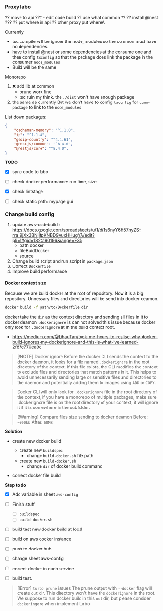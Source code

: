 
### Proxy labo

?? move to api ???
	- edit code build
?? use what common ??
?? install @nest ???
?? put where in api
?? other proxy put whereA

Currently
- tsc compile will be ignore the node_modules so the common must have no dependencies.
- have to install @nest or some dependencies at the consume one and then config `tsconfig` so that the package does link the package in the consumer `node_modules`
- Build will be the same

Monorepo
1. ❌ add lib at common
	- prune work fine
	- tsc ruin my think. the `./dist` won't have enough package
2. the same as currently
 But we don't have to config `tsconfig` for `comm-package` to link to the `node_modules`


List down packages:
```json
{
	"cacheman-memory": "^1.1.0",
	"ip": "^1.1.8",
	"geoip-country": "^4.1.61",
	"@nestjs/common": "^8.4.0",
    "@nestjs/core": "^8.4.0",
}
```

**TODO**
- [x] sync code to labo
- [ ] check docker performance: run time, size
- [x] check lintstage
- [ ] check static path: mypage gui


### Change build config
1. update aws-codebuild : https://docs.google.com/spreadsheets/u/1/d/1s6nyY6H57hyZS-rra_9jXx3BNjIfpKNBD9VuxHHugYA/edit?pli=1#gid=1824190196&range=F35
	- path docker
	- fileBuidDocker
	- source
2. Change build script and run script in `package.json`
3. Correct `Dockerfile`
4. Improve build performance



#### Docker context size

Because we are build docker at the root of repository. Now it is a big repository.
Unnessary files and directories will be send into docker deamon.

```bash
docker build -f path/to/Dockerfile dir
```

docker take the `dir` as the context directory and sending all files in it to docker deamon
`.dockerignore` is can not solved this issue because docker only look for `.dockerignore` at
in the build context root.
- https://medium.com/@LihauTan/took-me-hours-to-realise-why-docker-build-ignores-my-dockerignore-and-this-is-what-ive-learned-2f87c770ea9c

> [!NOTE] Docker ignore
> Before the docker CLI sends the context to the docker daemon, it looks for a file named `.dockerignore` in the root directory of the context. If this file exists, the CLI modifies the context to exclude files and directories that match patterns in it. This helps to avoid unnecessarily sending large or sensitive files and directories to the daemon and potentially adding them to images using `ADD` or `COPY`.

> Docker CLI will only look for `.dockerignore` file in the root directory of the context, if you have a monorepo of multiple packages, make sure .dockerignore file is on the root directory of your context, it will ignore it if it is somewhere in the subfolder.

> [!Warning] Compare files size sending to docker deamon
> Before: `~500kb`
> After: `60MB`

**Solution**
- create new docker build
	- create new `buildspec`
		- change `build-docker.sh` file path
	- create new `build-docker.sh`
		- change `dir` of docker build command

- correct docker file build

**Step to do**
- [x] Add variable in sheet `aws-config`
- [ ] Finish stuff
	- [ ] `buildspec`
	- [ ] `build-docker.sh`
- [ ] build test new docker build at local
- [ ] build on aws docker instance 
- [ ] push to docker hub
- [ ] change sheet aws-config
- [ ] correct docker in each service
- [ ] build test.



> [!Error] `turbo prune` issues
> The prune output with `--docker` flag will create `out` dir.
> This directory won't have the `dockerignore` in the root. We suppose to run docker build in this `out` dir, but please consider `dockeringore` when implement turbo


